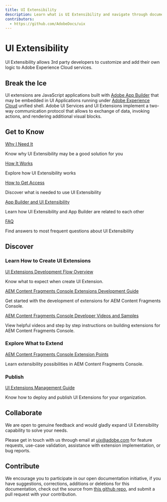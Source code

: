 ```yaml
---
title: UI Extensibility
description: Learn what is UI Extensibility and navigate through documentation 
contributors:
  - https://github.com/AdobeDocs/uix
---
```


<Hero slots="heading, text"/>

# UI Extensibility

UI Extensibility allows 3rd party developers to customize and add their own logic to Adobe Experience Cloud services.

## Break the Ice

UI extensions are JavaScript applications built with [Adobe App Builder](https://developer.adobe.com/app-builder/docs/overview/) that may be embedded in UI Applications running under [Adobe Experience Cloud](https://experience.adobe.com/) unified shell. Adobe UI Services and UI Extensions implement a two-way communication protocol that allows to exchange of data, invoking actions, and rendering additional visual blocks.

<DiscoverBlock slots="heading, link, text"/>

## Get to Know

[Why I Need It](overview/reason)

Know why UI Extensibility may be a good solution for you

<DiscoverBlock slots="link, text"/>

[How It Works](overview/design)

Explore how UI Extensibility works

<DiscoverBlock slots="link, text"/>

[How to Get Access](guides/get-access)

Discover what is needed to use UI Extensibility

<DiscoverBlock slots="link, text"/>

[App Builder and UI Extensibility](overview/app-builder)

Learn how UI Extensibility and App Builder are related to each other

<DiscoverBlock slots="link, text"/>

[FAQ](overview/faq)

Find answers to most frequent questions about UI Extensibility

## Discover

<DiscoverBlock slots="heading, link, text"/>

### Learn How to Create UI Extensions

[UI Extensions Development Flow Overview](guides/development-flow/)

Know what to expect when create UI Extension.

<DiscoverBlock slots="link, text"/>

[AEM Content Fragments Console Extensions Development Guide](services/aem-cf-console-admin/)

Get started with the development of extensions for AEM Content Fragments Console.

<DiscoverBlock slots="link, text"/>

[AEM Content Fragments Console Developer Videos and Samples](https://experienceleague.adobe.com/docs/experience-manager-learn/cloud-service/developing/extensibility/content-fragments/overview.html)

View helpful videos and step by step instructions on building extensions for AEM Content Fragments Console.

<DiscoverBlock slots="heading, link, text"/>

### Explore What to Extend

[AEM Content Fragments Console Extension Points](services/aem-cf-console-admin/api/)

Learn extensibility possibilities in AEM Content Fragments Console.

<DiscoverBlock slots="heading, link, text"/>

### Publish

[UI Extensions Management Guide](guides/publication/)

Know how to deploy and publish UI Extensions for your organization.

## Collaborate

We are open to genuine feedback and would gladly expand UI Extensibility capability to solve your needs.

Please get in touch with us through email at uix@adobe.com for feature requests, use-case validation, assistance with extension implementation, or bug reports.

## Contribute

We encourage you to participate in our open documentation initiative, if you have suggestions, corrections, additions or deletions for this documentation, check out the source from [this github repo](https://github.com/AdobeDocs/uix), and submit a pull request with your contribution.
